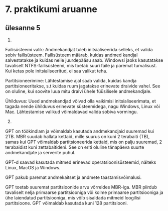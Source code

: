 # 7. praktikumi aruanne

## ülesanne 5
1)
Failisüsteemi valik: Andmekandjat tuleb initsialiseerida selleks, et valida sobiv failisüsteem. Failisüsteem määrab, kuidas andmed kandjal salvestatakse ja kuidas neile juurdepääsu saab. Windowsi jaoks kasutatakse tavaliselt NTFS-failisüsteemi, mis toetab suuri faile ja paremat turvalisust. Kui ketas pole initsialiseeritud, ei saa valikut teha.

Partitsioneerimine: Lähtestamise ajal saab valida, kuidas kandja partitsioneeritakse, s.t kuidas ruum jagatakse erinevate draivide vahel. See on oluline, kui soovite luua mitu draivi ühele füüsilisele andmekandjale.

Ühilduvus: Uued andmekandjad võivad olla vaikimisi initsialiseerimata, et tagada nende ühilduvus erinevate süsteemidega, nagu Windows, Linux või Mac. Lähtestamise valikud võimaldavad valida sobiva vormingu.  

2)
GPT on töökindlam ja võimaldab kasutada andmekandjaid suuremad kui 2TB. MBR suudab hallata kettaid, mille suurus on kuni 2 terabaiti (TB), samas kui GPT võimaldab partitsioneerida kettaid, mis on palju suuremad, 2 terabaidist kuni zettabaitideni. See on eriti oluline tänapäeva suurte andmekandjate ja serverite puhul.

GPT-d saavad kasutada mitmed erinevad operatsioonisüsteemid, näiteks Linux, MacOS ja Windows.

GPT pakub paremat andmekaitset ja andmete taastamisvõimalusi.

GPT toetab suuremat partitsioonide arvu võrreldes MBR-iga. MBR piirdub tavaliselt nelja primaarse partitsiooniga või kolme primaarse partitsiooniga ja ühe laiendatud partitsiooniga, mis võib sisaldada mitmeid loogilisi partitsioone. GPT võimaldab kasutada kuni 128 partitsiooni.

